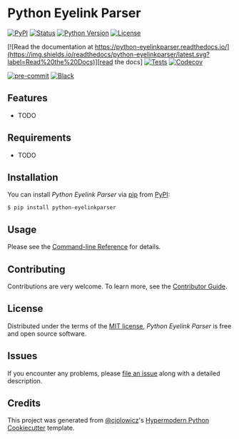 # Python Eyelink Parser

[![PyPI](https://img.shields.io/pypi/v/python-eyelinkparser.svg)][pypi_]
[![Status](https://img.shields.io/pypi/status/python-eyelinkparser.svg)][status]
[![Python Version](https://img.shields.io/pypi/pyversions/python-eyelinkparser)][python version]
[![License](https://img.shields.io/pypi/l/python-eyelinkparser)][license]

[![Read the documentation at https://python-eyelinkparser.readthedocs.io/](https://img.shields.io/readthedocs/python-eyelinkparser/latest.svg?label=Read%20the%20Docs)][read the docs]
[![Tests](https://github.com/maciej.skorski/python-eyelinkparser/workflows/Tests/badge.svg)][tests]
[![Codecov](https://codecov.io/gh/maciej.skorski/python-eyelinkparser/branch/main/graph/badge.svg)][codecov]

[![pre-commit](https://img.shields.io/badge/pre--commit-enabled-brightgreen?logo=pre-commit&logoColor=white)][pre-commit]
[![Black](https://img.shields.io/badge/code%20style-black-000000.svg)][black]

[pypi_]: https://pypi.org/project/python-eyelinkparser/
[status]: https://pypi.org/project/python-eyelinkparser/
[python version]: https://pypi.org/project/python-eyelinkparser
[read the docs]: https://python-eyelinkparser.readthedocs.io/
[tests]: https://github.com/maciej.skorski/python-eyelinkparser/actions?workflow=Tests
[codecov]: https://app.codecov.io/gh/maciej.skorski/python-eyelinkparser
[pre-commit]: https://github.com/pre-commit/pre-commit
[black]: https://github.com/psf/black

## Features

- TODO

## Requirements

- TODO

## Installation

You can install _Python Eyelink Parser_ via [pip] from [PyPI]:

```console
$ pip install python-eyelinkparser
```

## Usage

Please see the [Command-line Reference] for details.

## Contributing

Contributions are very welcome.
To learn more, see the [Contributor Guide].

## License

Distributed under the terms of the [MIT license][license],
_Python Eyelink Parser_ is free and open source software.

## Issues

If you encounter any problems,
please [file an issue] along with a detailed description.

## Credits

This project was generated from [@cjolowicz]'s [Hypermodern Python Cookiecutter] template.

[@cjolowicz]: https://github.com/cjolowicz
[pypi]: https://pypi.org/
[hypermodern python cookiecutter]: https://github.com/cjolowicz/cookiecutter-hypermodern-python
[file an issue]: https://github.com/maciej.skorski/python-eyelinkparser/issues
[pip]: https://pip.pypa.io/

<!-- github-only -->

[license]: https://github.com/maciej.skorski/python-eyelinkparser/blob/main/LICENSE
[contributor guide]: https://github.com/maciej.skorski/python-eyelinkparser/blob/main/CONTRIBUTING.md
[command-line reference]: https://python-eyelinkparser.readthedocs.io/en/latest/usage.html
